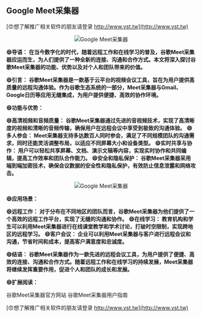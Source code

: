 ## **Google Meet采集器**

[😍想了解推广相关软件的朋友请登录 http://www.vst.tw](http://www.vst.tw)

 <center><img src="https://vst.tw/MP4/tuiguang/png/3.png" alt="Google Meet采集器"></center>

**😄导语： 在当今数字化的时代，随着远程工作和在线学习的普及，谷歌Meet采集器应运而生，为人们提供了一种全新的连接、沟通和合作方式。本文将深入探讨谷歌Meet采集器的功能、优势以及对个人和团队带来的价值。**

**😄引言： 谷歌Meet采集器是一款基于云平台的视频会议工具，旨在为用户提供高质量的远程沟通体验。作为谷歌生态系统的一部分，Meet采集器与Gmail、Google日历等应用无缝集成，为用户提供便捷、高效的协作环境。**

**😄功能与优势：**

**😄高清视频和音频质量： 谷歌Meet采集器通过先进的音视频技术，实现了高清晰度的视频和清晰的音频传输，确保用户在远程会议中享受到极致的沟通体验。**
**😄多人参会： Meet采集器支持多达数百人同时参会，满足了不同规模团队的沟通需求，同时还能灵活调整布局，以适应不同屏幕大小和设备类型。**
**😄实时共享与协作： 用户可以轻松共享屏幕、文档、演示文稿等内容，实现实时协作和共同编辑，提高工作效率和团队合作能力。**
**😄安全和隐私保护： 谷歌Meet采集器采用端到端加密技术，确保会议数据的安全性和隐私保护，有效防止信息泄露和网络攻击。**

 <center><img src="https://vst.tw/MP4/tuiguang/png/4.png" alt="Google Meet采集器"></center>

**😄应用场景：**

**😄远程工作： 对于分布在不同地区的团队而言，谷歌Meet采集器为他们提供了一个高效的远程工作平台，实现了无缝的沟通和协作。**
**😄在线学习： 教育机构和学生可以利用Meet采集器进行在线课堂教学和学术讨论，打破时空限制，实现跨地区的远程学习。**
**😄客户会议： 企业可以利用Meet采集器与客户进行远程会议和沟通，节省时间和成本，提高客户满意度和忠诚度。**

**😄结语： 谷歌Meet采集器作为一款先进的远程会议工具，为用户提供了便捷、高效的连接、沟通和合作方式。随着远程工作和在线学习的持续发展，Meet采集器将继续发挥重要作用，促进个人和团队的成长和发展。**

**😄扩展阅读：**

谷歌Meet采集器官方网站
谷歌Meet采集器用户指南

[😍想了解推广相关软件的朋友请登录 http://www.vst.tw](http://www.vst.tw)




